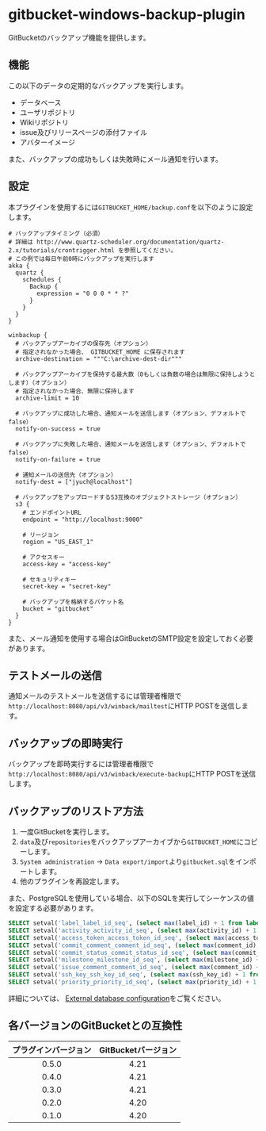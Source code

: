 gitbucket-windows-backup-plugin
===
GitBucketのバックアップ機能を提供します。

## 機能
この以下のデータの定期的なバックアップを実行します。

- データベース
- ユーザリポジトリ
- Wikiリポジトリ
- issue及びリリースページの添付ファイル
- アバターイメージ

また、バックアップの成功もしくは失敗時にメール通知を行います。

## 設定
本プラグインを使用するには`GITBUCKET_HOME/backup.conf`を以下のように設定します。

```
# バックアップタイミング（必須）
# 詳細は http://www.quartz-scheduler.org/documentation/quartz-2.x/tutorials/crontrigger.html を参照してください。
# この例では毎日午前0時にバックアップを実行します
akka {
  quartz {
    schedules {
      Backup {
        expression = "0 0 0 * * ?"
      }
    }
  }
}

winbackup {
  # バックアップアーカイブの保存先（オプション）
  # 指定されなかった場合、 GITBUCKET_HOME に保存されます
  archive-destination = """C:\archive-dest-dir"""

  # バックアップアーカイブを保持する最大数（0もしくは負数の場合は無限に保持しようとします）（オプション）
  # 指定されなかった場合、無限に保持します
  archive-limit = 10

  # バックアップに成功した場合、通知メールを送信します（オプション、デフォルトでfalse）
  notify-on-success = true

  # バックアップに失敗した場合、通知メールを送信します（オプション、デフォルトでfalse）
  notify-on-failure = true

  # 通知メールの送信先（オプション）
  notify-dest = ["jyuch@localhost"]

  # バックアップをアップロードするS3互換のオブジェクトストレージ（オプション）
  s3 {
    # エンドポイントURL
    endpoint = "http://localhost:9000"

    # リージョン
    region = "US_EAST_1"

    # アクセスキー
    access-key = "access-key"

    # セキュリティキー
    secret-key = "secret-key"

    # バックアップを格納するバケット名
    bucket = "gitbucket"
  }
}
```

また、メール通知を使用する場合はGitBucketのSMTP設定を設定しておく必要があります。

## テストメールの送信

通知メールのテストメールを送信するには管理者権限で`http://localhost:8080/api/v3/winback/mailtest`にHTTP POSTを送信します。

## バックアップの即時実行

バックアップを即時実行するには管理者権限で`http://localhost:8080/api/v3/winback/execute-backup`にHTTP POSTを送信します。

## バックアップのリストア方法

1. 一度GitBucketを実行します。
1. `data`及び`repositories`をバックアップアーカイブから`GITBUCKET_HOME`にコピーします。
1. `System administration` -> `Data export/import`より`gitbucket.sql`をインポートします。
1. 他のプラグインを再設定します。

また、PostgreSQLを使用している場合、以下のSQLを実行してシーケンスの値を設定する必要があります。

``` sql
SELECT setval('label_label_id_seq', (select max(label_id) + 1 from label));
SELECT setval('activity_activity_id_seq', (select max(activity_id) + 1 from activity));
SELECT setval('access_token_access_token_id_seq', (select max(access_token_id) + 1 from access_token));
SELECT setval('commit_comment_comment_id_seq', (select max(comment_id) + 1 from commit_comment));
SELECT setval('commit_status_commit_status_id_seq', (select max(commit_status_id) + 1 from commit_status));
SELECT setval('milestone_milestone_id_seq', (select max(milestone_id) + 1 from milestone));
SELECT setval('issue_comment_comment_id_seq', (select max(comment_id) + 1 from issue_comment));
SELECT setval('ssh_key_ssh_key_id_seq', (select max(ssh_key_id) + 1 from ssh_key));
SELECT setval('priority_priority_id_seq', (select max(priority_id) + 1 from priority));
```

詳細については、 [External database configuration](https://github.com/gitbucket/gitbucket/wiki/External-database-configuration#postgresql)をご覧ください。

## 各バージョンのGitBucketとの互換性

|プラグインバージョン|GitBucketバージョン|
|:-:|:-:|
|0.5.0|4.21|
|0.4.0|4.21|
|0.3.0|4.21|
|0.2.0|4.20|
|0.1.0|4.20|
